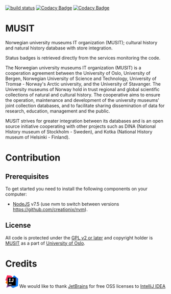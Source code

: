 [![build status](https://gitlab.com/MUSIT-Norway/musit-frontend/badges/master/build.svg)](https://gitlab.com/MUSIT-Norway/musit-frontend/commits/master)
[![Codacy Badge](https://api.codacy.com/project/badge/Grade/7dcf1d67924b4190bccb2611d0b70478)](https://www.codacy.com/app/MUSIT-Norway/musit-frontend?utm_source=github.com&amp;utm_medium=referral&amp;utm_content=MUSIT-Norway/musit-frontend&amp;utm_campaign=Badge_Grade)
[![Codacy Badge](https://api.codacy.com/project/badge/Coverage/7dcf1d67924b4190bccb2611d0b70478)](https://www.codacy.com/app/MUSIT-Norway/musit-frontend?utm_source=github.com&amp;utm_medium=referral&amp;utm_content=MUSIT-Norway/musit-frontend&amp;utm_campaign=Badge_Coverage)

# MUSIT 
Norwegian university museums IT organization (MUSIT); cultural history and natural history database with store integration.

Status badges is retrieved directly from the services monitoring the code.

The Norwegian university museums IT organization (MUSIT) is a cooperation agreement between the University of Oslo, University of Bergen, Norwegian University of Science and Technology, University of Tromsø - Norway's Arctic university, and the University of Stavanger. 
The University museums of Norway hold in trust regional and global scientific collections of natural and cultural history. The cooperative aims to ensure the operation, maintenance and development of the university museums' joint collection databases, and to facilitate sharing dissemination of data for research, education, management and the public. 

MUSIT strives for greater integration between its databases and is an open source initiative cooperating with other projects such as DINA (National History museum of Stockholm - Sweden), and Kotka (National History museum of Helsinki - Finland).

# Contribution

## Prerequisites

To get started you need to install the following components on your computer:

* [NodeJS](https://nodejs.org) v7.5 (use nvm to switch between versions https://github.com/creationix/nvm).

## License
All code is protected under the [GPL v2 or later](http://www.gnu.org/licenses/old-licenses/gpl-2.0.en.html) and copyright holder is [MUSIT](http://musit.uio.no) as a part of [University of Oslo](http://www.uio.no).

# Credits

<img src="https://raw.githubusercontent.com/MUSIT-Norway/guidelines/master/images/icon_IntelliJIDEA.png" alt="alt text" width="40px" height="40px"> We would like to thank [JetBrains](https://www.jetbrains.com) for free OSS licenses to [IntelliJ IDEA](https://www.jetbrains.com/idea/)
